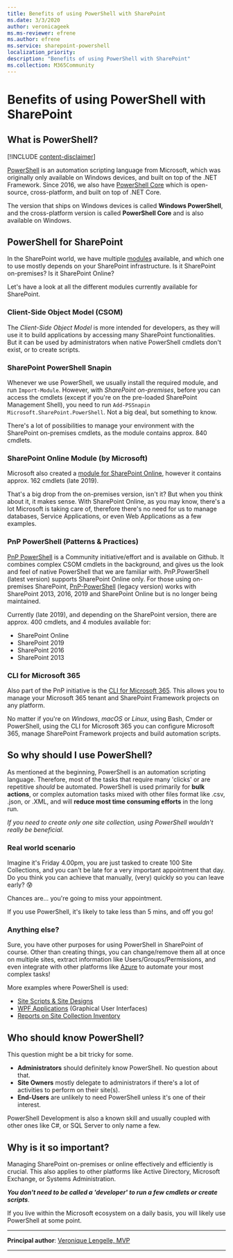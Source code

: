 ```yaml
---
title: Benefits of using PowerShell with SharePoint
ms.date: 3/3/2020
author: veronicageek
ms.ms-reviewer: efrene
ms.author: efrene
ms.service: sharepoint-powershell
localization_priority: 
description: "Benefits of using PowerShell with SharePoint"
ms.collection: M365Community
---
```


# Benefits of using PowerShell with SharePoint

## What is PowerShell?

[!INCLUDE [content-disclaimer](includes/content-disclaimer.md)]

[PowerShell](https://docs.microsoft.com/windows-server/administration/windows-commands/powershell) is an automation scripting language from Microsoft, which was originally only available on Windows devices, and built on top of the .NET Framework.
Since 2016, we also have [PowerShell Core](https://github.com/PowerShell/PowerShell) which is open-source, cross-platform, and built on top of .NET Core.

The version that ships on Windows devices is called **Windows PowerShell**, and the cross-platform version is called **PowerShell Core** and is also available on Windows.

## PowerShell for SharePoint

In the SharePoint world, we have multiple [modules](https://docs.microsoft.com/powershell/module/microsoft.powershell.core/about/about_modules?view=powershell-6) available, and which one to use mostly depends on your SharePoint infrastructure. Is it SharePoint on-premises? Is it SharePoint Online?

Let's have a look at all the different modules currently available for SharePoint.

### Client-Side Object Model (CSOM)

The _Client-Side Object Model_ is more intended for developers, as they will use it to build applications by accessing many SharePoint functionalities. But it can be used by administrators when native PowerShell cmdlets don't exist, or to create scripts.

### SharePoint PowerShell Snapin

Whenever we use PowerShell, we usually install the required module, and run ```Import-Module```. However, with _SharePoint on-premises_, before you can access the cmdlets (except if you're on the pre-loaded SharePoint Management Shell), you need to run ```Add-PSSnapin Microsoft.SharePoint.PowerShell```. Not a big deal, but something to know.

There's a lot of possibilities to manage your environment with the SharePoint on-premises cmdlets, as the module contains approx. 840 cmdlets.

### SharePoint Online Module (by Microsoft)

Microsoft also created a [module for SharePoint Online](https://www.microsoft.com/download/details.aspx?id=35588), however it contains approx. 162 cmdlets (late 2019).

That's a big drop from the on-premises version, isn't it? But when you think about it, it makes sense. With SharePoint Online, as you may know, there's a lot Microsoft is taking care of, therefore there's no need for us to manage databases, Service Applications, or even Web Applications as a few examples.

### PnP PowerShell (Patterns & Practices)

[PnP PowerShell](https://github.com/pnp/powershell) is a Community initiative/effort and is available on Github.
It combines complex CSOM cmdlets in the background, and gives us the look and feel of native PowerShell that we are familiar with. PnP.PowerShell (latest version) supports SharePoint Online only. For those using on-premises SharePoint, [PnP-PowerShell](https://github.com/pnp/PnP-PowerShell) (legacy version) works with SharePoint 2013, 2016, 2019 and SharePoint Online but is no longer being maintained.

Currently (late 2019), and depending on the SharePoint version, there are approx. 400 cmdlets, and 4 modules available for:

- SharePoint Online
- SharePoint 2019
- SharePoint 2016
- SharePoint 2013

### CLI for Microsoft 365

Also part of the PnP initiative is the [CLI for Microsoft 365](https://pnp.github.io/cli-microsoft365/). This allows you to manage your Microsoft 365 tenant and SharePoint Framework projects on any platform.

No matter if you're on _Windows_, _macOS_ or _Linux_, using Bash, Cmder or PowerShell, using the CLI for Microsoft 365 you can configure Microsoft 365, manage SharePoint Framework projects and build automation scripts.

## So why should I use PowerShell?

As mentioned at the beginning, PowerShell is an automation scripting language. Therefore, most of the tasks that require many 'clicks' or are repetitive _should_ be automated.
PowerShell is used primarily for **bulk actions**, or complex automation tasks mixed with other files format like .csv, .json, or .XML, and will **reduce most time consuming efforts** in the long run.

_If you need to create only one site collection, using PowerShell wouldn't really be beneficial._

### Real world scenario

Imagine it's Friday 4.00pm, you are just tasked to create 100 Site Collections, and you can't be late for a very important appointment that day. Do you think you can achieve that manually, (very) quickly so you can leave early? :cold_sweat:

Chances are... you're going to miss your appointment.

If you use PowerShell, it's likely to take less than 5 mins, and off you go!

### Anything else?

Sure, you have other purposes for using PowerShell in SharePoint of course.
Other than creating things, you can change/remove them all at once on multiple sites, extract information like Users/Groups/Permissions, and even integrate with other platforms like [Azure](https://azure.microsoft.com/) to automate your most complex tasks!

More examples where PowerShell is used:

- [Site Scripts & Site Designs](https://docs.microsoft.com/sharepoint/dev/declarative-customization/site-design-overview)
- [WPF Applications](https://docs.microsoft.com/dotnet/framework/wpf/getting-started/) (Graphical User Interfaces)
- [Reports on Site Collection Inventory](https://veronicageek.com/sharepoint/sharepoint-2013/get-nested-folders-files-count-folder-size-and-more-in-spo-document-libraries-using-powershell-pnp/2019/09/)

## Who should know PowerShell?

This question might be a bit tricky for some.

- **Administrators** should definitely know PowerShell. No question about that.
- **Site Owners** mostly delegate to administrators if there's a lot of activities to perform on their site(s).
- **End-Users** are unlikely to need PowerShell unless it's one of their interest.

PowerShell Development is also a known skill and usually coupled with other ones like C#, or SQL Server to only name a few.

## Why is it so important?

Managing SharePoint on-premises or online effectively and efficiently is crucial. This also applies to other platforms like Active Directory, Microsoft Exchange, or Systems Administration.

**_You don't need to be called a 'developer' to run a few cmdlets or create scripts_**.

If you live within the Microsoft ecosystem on a daily basis, you will likely use PowerShell at some point.

---

**Principal author**: [Veronique Lengelle, MVP](https://www.linkedin.com/in/veronique-lengelle-48a71b31)

---
